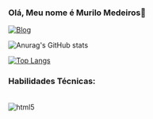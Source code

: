 

### Olá, Meu nome é Murilo Medeiros👋

[![Blog](https://img.shields.io/badge/Instagram-E4405F?style=for-the-badge&logo=instagram&logoColor=white)](https://www.instagram.com/ft_medeiros/)

![Anurag's GitHub stats](https://github-readme-stats.vercel.app/api?username=Medeirosvdd&show_icons=true&theme=dark)

[![Top Langs](https://github-readme-stats.vercel.app/api/top-langs/?username=Medeirosvdd)](https://github.com/Medeirosvdd)

### Habilidades Técnicas:

<div style="display: inline_block"><br>
  <img alig="center" alt="html5" src="https://img.shields.io/badge/Java-ED8B00?style=for-the-badge&logo=openjdk&logoColor=white"/>
</div>



<!-- [![Blog]()]() -->
<!-- https://github.com/Medeirosvdd -->
